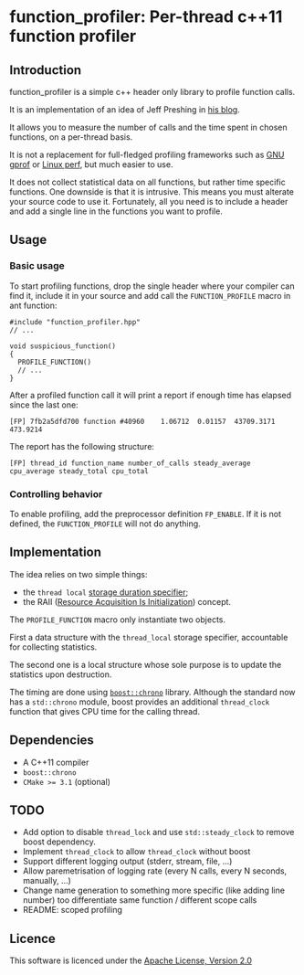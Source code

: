 # function_profiler: Per-thread c++11 function profiler

## Introduction

function_profiler is a simple c++ header only library to profile
function calls.

It is an implementation of an idea of Jeff Preshing in
[his blog](http://preshing.com/20111203/a-c-profiling-module-for-multithreaded-apis/).

It allows you to measure the number of calls and the time spent in
chosen functions, on a per-thread basis.

It is not a replacement for full-fledged profiling frameworks such as
[GNU gprof](https://sourceware.org/binutils/docs/gprof/) or
[Linux perf](https://perf.wiki.kernel.org/index.php/Main_Page), but
much easier to use.

It does not collect statistical data on all functions, but rather time
specific functions. One downside is that it is intrusive. This means
you must alterate your source code to use it. Fortunately, all you
need is to include a header and add a single line in the functions you
want to profile.

## Usage

### Basic usage

To start profiling functions, drop the single header where your
compiler can find it, include it in your source and add call the
`FUNCTION_PROFILE` macro in ant function:

	#include "function_profiler.hpp"
	// ...

	void suspicious_function()
	{
	  PROFILE_FUNCTION()
	  // ...
	}

After a profiled function call it will print a report if enough time
has elapsed since the last one:

	[FP] 7fb2a5dfd700 function #40960    1.06712  0.01157  43709.3171    473.9214

The report has the following structure:

	[FP] thread_id function_name number_of_calls steady_average cpu_average steady_total cpu_total

### Controlling behavior

To enable profiling, add the preprocessor definition `FP_ENABLE`. If
it is not defined, the `FUNCTION_PROFILE` will not do anything.

## Implementation

The idea relies on two simple things:

- the `thread local` [storage duration specifier](http://en.cppreference.com/w/cpp/language/storage_duration);
- the RAII ([Resource Acquisition Is Initialization](https://en.wikipedia.org/w/index.php?title=Resource_Acquisition_Is_Initialization)) concept.


The `PROFILE_FUNCTION` macro only instantiate two objects.

First a data structure with the `thread_local` storage specifier,
accountable for collecting statistics.

The second one is a local structure whose sole purpose is to update
the statistics upon destruction.

The timing are done using
[`boost::chrono`](http://www.boost.org/doc/libs/1_58_0/doc/html/chrono.html)
library. Although the standard now has a `std::chrono` module, boost
provides an additional `thread_clock` function that gives CPU time for
the calling thread.

## Dependencies

- A C++11 compiler
- `boost::chrono`
- `CMake >= 3.1` (optional)

## TODO

- Add option to disable `thread_lock` and use `std::steady_clock` to remove boost dependency.
- Implement `thread_clock` to allow `thread_clock` without boost
- Support different logging output (stderr, stream, file, ...)
- Allow paremetrisation of logging rate (every N calls, every N seconds, manually, ...)
- Change name generation to something more specific (like adding line number) too differentiate same function / different scope calls
- README: scoped profiling

## Licence

This software is licenced under the
[Apache License, Version 2.0](http://www.apache.org/licenses/LICENSE-2.0)

<!--  LocalWords:  Preshing preprocessor
 -->
